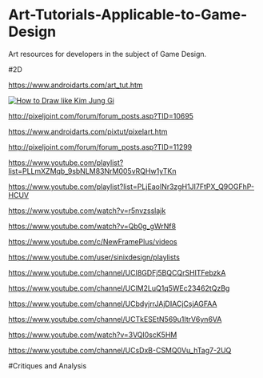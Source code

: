 # Art-Tutorials-Applicable-to-Game-Design
Art resources for developers in the subject of Game Design.

#2D

https://www.androidarts.com/art_tut.htm

[![How to Draw like Kim Jung Gi](http://img.youtube.com/vi/DmqFbgKWoao/0.jpg)](https://www.youtube.com/watch?v=DmqFbgKWoao "How to Draw like Kim Jung Gi")

http://pixeljoint.com/forum/forum_posts.asp?TID=10695

https://www.androidarts.com/pixtut/pixelart.htm

http://pixeljoint.com/forum/forum_posts.asp?TID=11299

https://www.youtube.com/playlist?list=PLLmXZMqb_9sbNLM83NrM005vRQHw1yTKn

https://www.youtube.com/playlist?list=PLjEaoINr3zgH1JI7FtPX_Q9OGFhP-HCUV

https://www.youtube.com/watch?v=r5nvzsslajk

https://www.youtube.com/watch?v=Qb0g_gWrNf8

https://www.youtube.com/c/NewFramePlus/videos

https://www.youtube.com/user/sinixdesign/playlists

https://www.youtube.com/channel/UCI8GDFj5BQCQrSHITFebzkA

https://www.youtube.com/channel/UClM2LuQ1q5WEc23462tQzBg

https://www.youtube.com/channel/UCbdyjrrJAjDIACjCsjAGFAA

https://www.youtube.com/channel/UCTkESEtN569u1ItrV6yn6VA

https://www.youtube.com/watch?v=3VQl0scK5HM

https://www.youtube.com/channel/UCsDxB-CSMQ0Vu_hTag7-2UQ

#Critiques and Analysis
